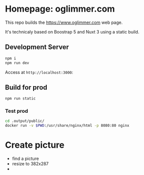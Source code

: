 # Homepage: oglimmer.com

This repo builds the https://www.oglimmer.com web page.

It's technicaly based on Boostrap 5 and Nuxt 3 using a static build.

## Development Server

```bash
npm i
npm run dev
```

Access at `http://localhost:3000`:

## Build for prod

```bash
npm run static
```

### Test prod

```bash
cd .output/public/
docker run -v $PWD:/usr/share/nginx/html -p 8080:80 nginx
```

# Create picture

* find a picture
* resize to 382x287
* 